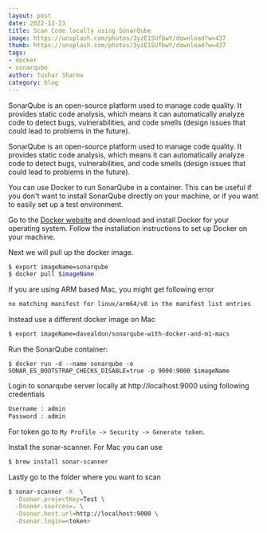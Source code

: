```yaml
---
layout: post
date: 2022-12-23
title: Scan Code locally using SonarQube
image: https://unsplash.com/photos/3yzE1SUfbwY/download?w=437
thumb: https://unsplash.com/photos/3yzE1SUfbwY/download?w=437
tags:
- docker
- sonarqube
author: Tushar Sharma
category: blog
---
```



SonarQube is an open-source platform used to manage code quality. It provides static code analysis, which means it can automatically analyze code to detect bugs, vulnerabilities, and code smells (design issues that could lead to problems in the future).<!-- truncate_here -->

SonarQube is an open-source platform used to manage code quality. It provides static code analysis, which means it can automatically analyze code to detect bugs, vulnerabilities, and code smells (design issues that could lead to problems in the future).

You can use Docker to run SonarQube in a container. This can be useful if you don't want to install SonarQube directly on your machine, or if you want to easily set up a test environment.

Go to the [Docker website](https://www.docker.com/) and download and install Docker for your operating system.
Follow the installation instructions to set up Docker on your machine.


Next we will pull up the docker image. 

```bash
$ export imageName=sonarqube
$ docker pull $imageName
```

If you are using ARM based Mac, you might get following error

```bash
no matching manifest for linux/arm64/v8 in the manifest list entries
```

Instead use a different docker image on Mac

```bash
$ export imageName=davealdon/sonarqube-with-docker-and-m1-macs
```

Run the SonarQube container:

```
$ docker run -d --name sonarqube -e SONAR_ES_BOOTSTRAP_CHECKS_DISABLE=true -p 9000:9000 $imageName
```


Login to sonarqube server locally at http://localhost:9000 using following credentials

```bash
Username : admin
Password : admin
```

For token go to `My Profile -> Security -> Generate token`.


Install the sonar-scanner. For Mac you can use

```bash
$ brew install sonar-scanner
```


Lastly go to the folder where you want to scan


```bash
$ sonar-scanner -X  \
  -Dsonar.projectKey=Test \
  -Dsonar.sources=. \
  -Dsonar.host.url=http://localhost:9000 \
  -Dsonar.login=<token>
```